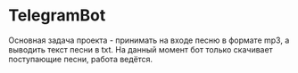 # TelegramBot
Основная задача проекта - принимать на входе песню в формате mp3, а выводить текст песни в txt. На данный момент бот только скачивает поступающие песни, работа ведётся.
